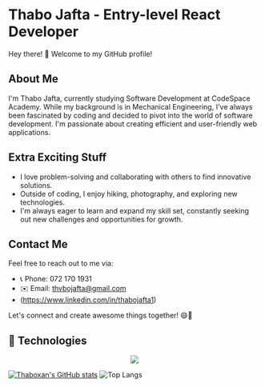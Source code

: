 # Thabo Jafta - Entry-level React Developer

Hey there! 👋 Welcome to my GitHub profile!

## About Me

I'm Thabo Jafta, currently studying Software Development at CodeSpace Academy. While my background is in Mechanical Engineering, I've always been fascinated by coding and decided to pivot into the world of software development. I'm passionate about creating efficient and user-friendly web applications.


## Extra Exciting Stuff

- I love problem-solving and collaborating with others to find innovative solutions.
- Outside of coding, I enjoy hiking, photography, and exploring new technologies.
- I'm always eager to learn and expand my skill set, constantly seeking out new challenges and opportunities for growth.

## Contact Me

Feel free to reach out to me via:

- 📞 Phone: 072 170 1931
- ✉️ Email: thvbojafta@gmail.com
- (https://www.linkedin.com/in/thabojafta1)

Let's connect and create awesome things together! 😄🚀



## 👾 Technologies

<p align="center">
  <a href="https://skillicons.dev">
    <img src="https://skillicons.dev/icons?i=javascript,html,css,react,figma&theme=light" />
  </a>
</p>

[![Thaboxan's GitHub stats](https://github-readme-stats.vercel.app/api?username=thaboxan)](https://github.com/thaboxan/github-readme-stats)
![Top Langs](https://github-readme-stats.vercel.app/api/top-langs/?username=thaboxan&size_weight=0.5&count_weight=0.5)
